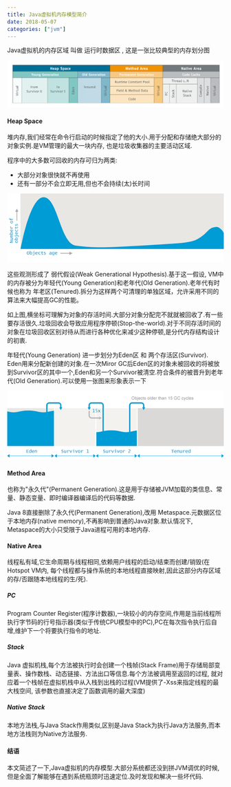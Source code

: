 ```yaml
---
title: Java虚拟机内存模型简介
date: 2018-05-07
categories: ["jvm"]
---
```


 Java虚拟机的内存区域 叫做 运行时数据区 , 这是一张比较典型的内存划分图

<!--more-->

![image](memory_model.jpg)

#### Heap Space

堆内存,我们经常在命令行启动的时候指定了他的大小.用于分配和存储绝大部分的对象实例.是VM管理的最大一块内存, 也是垃圾收集器的主要活动区域.

程序中的大多数可回收的内存可归为两类:
- 大部分对象很快就不再使用
- 还有一部分不会立即无用,但也不会持续(太)长时间

![image](heap_age.png)

这些观测形成了 弱代假设(Weak Generational Hypothesis).基于这一假设, VM中的内存被分为年轻代(Young Generation)和老年代(Old Generation).老年代有时候也称为 年老区(Tenured).拆分为这样两个可清理的单独区域，允许采用不同的算法来大幅提高GC的性能。

如上图,横坐标可理解为对象的存活时间.大部分对象分配完不就就被回收了.有一些要存活很久.垃圾回收会导致应用程序停顿(Stop-the-world).对于不同存活时间的对象在垃圾回收区别对待从而进行各种优化来减少这种停顿,是分代内存结构设计的初衷.


年轻代(Young Generation) 进一步划分为Eden区 和 两个存活区(Survivor).
Eden用来分配新创建的对象.在一次Miror GC后Eden区的对象未被回收的将被放到Survivor区的其中一个,Eden和另一个Survivor被清空.符合条件的被晋升到老年代(Old Generation).可以使用一张图来形象表示一下

![image](gc.png)

#### Method Area

也称为"永久代"(Permanent Generation).这是用于存储被JVM加载的类信息、常量、静态变量、即时编译器编译后的代码等数据.

Java 8直接删除了永久代(Permanent Generation),改用 Metaspace.元数据区位于本地内存(native memory),不再影响到普通的Java对象.默认情况下, Metaspace的大小只受限于Java进程可用的本地内存.


#### Native Area

线程私有域,它生命周期与线程相同,依赖用户线程的启动/结束而创建/销毁(在Hotspot VM内, 每个线程都与操作系统的本地线程直接映射,因此这部分内存区域的存/否跟随本地线程的生/死).


##### PC

Program Counter Register(程序计数器),一块较小的内存空间,作用是当前线程所执行字节码的行号指示器(类似于传统CPU模型中的PC),PC在每次指令执行后自增,维护下一个将要执行指令的地址. 

##### Stack

Java 虚拟机栈,每个方法被执行时会创建一个栈帧(Stack Frame)用于存储局部变量表、操作数栈、动态链接、方法出口等信息.每个方法被调用至返回的过程, 就对应着一个栈帧在虚拟机栈中从入栈到出栈的过程(VM提供了-Xss来指定线程的最大栈空间, 该参数也直接决定了函数调用的最大深度)

##### Native Stack

本地方法栈,与Java Stack作用类似,区别是Java Stack为执行Java方法服务,而本地方法栈则为Native方法服务.


#### 结语

本文简述了一下,Java虚拟机的内存模型.大部分系统都还没到拼JVM调优的时候,但是全面了解能够在遇到系统瓶颈时迅速定位.及时发现和解决一些坏代码.